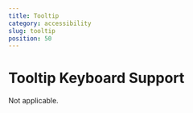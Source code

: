 ```yaml
---
title: Tooltip
category: accessibility
slug: tooltip
position: 50
---
```

# Tooltip Keyboard Support

Not applicable.

